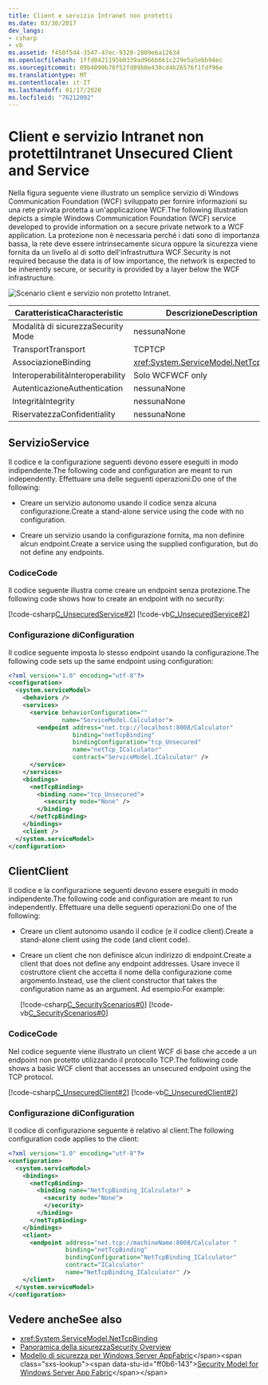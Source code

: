 ```yaml
---
title: Client e servizio Intranet non protetti
ms.date: 03/30/2017
dev_langs:
- csharp
- vb
ms.assetid: f450f5d4-3547-47ec-9320-2809e6a12634
ms.openlocfilehash: 1ffd0421195b0339ad966b661c229e5a5ebb94ec
ms.sourcegitcommit: 09b4090b78f52fd09b0e430cd4b26576f1fdf96e
ms.translationtype: MT
ms.contentlocale: it-IT
ms.lasthandoff: 01/17/2020
ms.locfileid: "76212092"
---
```

# <a name="intranet-unsecured-client-and-service"></a><span data-ttu-id="ff0b6-102">Client e servizio Intranet non protetti</span><span class="sxs-lookup"><span data-stu-id="ff0b6-102">Intranet Unsecured Client and Service</span></span>
<span data-ttu-id="ff0b6-103">Nella figura seguente viene illustrato un semplice servizio di Windows Communication Foundation (WCF) sviluppato per fornire informazioni su una rete privata protetta a un'applicazione WCF.</span><span class="sxs-lookup"><span data-stu-id="ff0b6-103">The following illustration depicts a simple Windows Communication Foundation (WCF) service developed to provide information on a secure private network to a WCF application.</span></span> <span data-ttu-id="ff0b6-104">La protezione non è necessaria perché i dati sono di importanza bassa, la rete deve essere intrinsecamente sicura oppure la sicurezza viene fornita da un livello al di sotto dell'infrastruttura WCF.</span><span class="sxs-lookup"><span data-stu-id="ff0b6-104">Security is not required because the data is of low importance, the network is expected to be inherently secure, or security is provided by a layer below the WCF infrastructure.</span></span>  
  
 ![Scenario client e servizio non protetto Intranet.](./media/intranet-unsecured-client-and-service/unsecured-web-client-service.gif)  
  
|<span data-ttu-id="ff0b6-106">Caratteristica</span><span class="sxs-lookup"><span data-stu-id="ff0b6-106">Characteristic</span></span>|<span data-ttu-id="ff0b6-107">Descrizione</span><span class="sxs-lookup"><span data-stu-id="ff0b6-107">Description</span></span>|  
|--------------------|-----------------|  
|<span data-ttu-id="ff0b6-108">Modalità di sicurezza</span><span class="sxs-lookup"><span data-stu-id="ff0b6-108">Security Mode</span></span>|<span data-ttu-id="ff0b6-109">nessuna</span><span class="sxs-lookup"><span data-stu-id="ff0b6-109">None</span></span>|  
|<span data-ttu-id="ff0b6-110">Transport</span><span class="sxs-lookup"><span data-stu-id="ff0b6-110">Transport</span></span>|<span data-ttu-id="ff0b6-111">TCP</span><span class="sxs-lookup"><span data-stu-id="ff0b6-111">TCP</span></span>|  
|<span data-ttu-id="ff0b6-112">Associazione</span><span class="sxs-lookup"><span data-stu-id="ff0b6-112">Binding</span></span>|<xref:System.ServiceModel.NetTcpBinding>|  
|<span data-ttu-id="ff0b6-113">Interoperabilità</span><span class="sxs-lookup"><span data-stu-id="ff0b6-113">Interoperability</span></span>|<span data-ttu-id="ff0b6-114">Solo WCF</span><span class="sxs-lookup"><span data-stu-id="ff0b6-114">WCF only</span></span>|  
|<span data-ttu-id="ff0b6-115">Autenticazione</span><span class="sxs-lookup"><span data-stu-id="ff0b6-115">Authentication</span></span>|<span data-ttu-id="ff0b6-116">nessuna</span><span class="sxs-lookup"><span data-stu-id="ff0b6-116">None</span></span>|  
|<span data-ttu-id="ff0b6-117">Integrità</span><span class="sxs-lookup"><span data-stu-id="ff0b6-117">Integrity</span></span>|<span data-ttu-id="ff0b6-118">nessuna</span><span class="sxs-lookup"><span data-stu-id="ff0b6-118">None</span></span>|  
|<span data-ttu-id="ff0b6-119">Riservatezza</span><span class="sxs-lookup"><span data-stu-id="ff0b6-119">Confidentiality</span></span>|<span data-ttu-id="ff0b6-120">nessuna</span><span class="sxs-lookup"><span data-stu-id="ff0b6-120">None</span></span>|  
  
## <a name="service"></a><span data-ttu-id="ff0b6-121">Servizio</span><span class="sxs-lookup"><span data-stu-id="ff0b6-121">Service</span></span>  
 <span data-ttu-id="ff0b6-122">Il codice e la configurazione seguenti devono essere eseguiti in modo indipendente.</span><span class="sxs-lookup"><span data-stu-id="ff0b6-122">The following code and configuration are meant to run independently.</span></span> <span data-ttu-id="ff0b6-123">Effettuare una delle seguenti operazioni:</span><span class="sxs-lookup"><span data-stu-id="ff0b6-123">Do one of the following:</span></span>  
  
- <span data-ttu-id="ff0b6-124">Creare un servizio autonomo usando il codice senza alcuna configurazione.</span><span class="sxs-lookup"><span data-stu-id="ff0b6-124">Create a stand-alone service using the code with no configuration.</span></span>  
  
- <span data-ttu-id="ff0b6-125">Creare un servizio usando la configurazione fornita, ma non definire alcun endpoint.</span><span class="sxs-lookup"><span data-stu-id="ff0b6-125">Create a service using the supplied configuration, but do not define any endpoints.</span></span>  
  
### <a name="code"></a><span data-ttu-id="ff0b6-126">Codice</span><span class="sxs-lookup"><span data-stu-id="ff0b6-126">Code</span></span>  
 <span data-ttu-id="ff0b6-127">Il codice seguente illustra come creare un endpoint senza protezione.</span><span class="sxs-lookup"><span data-stu-id="ff0b6-127">The following code shows how to create an endpoint with no security:</span></span>  
  
 [!code-csharp[C_UnsecuredService#2](../../../../samples/snippets/csharp/VS_Snippets_CFX/c_unsecuredservice/cs/source.cs#2)]
 [!code-vb[C_UnsecuredService#2](../../../../samples/snippets/visualbasic/VS_Snippets_CFX/c_unsecuredservice/vb/source.vb#2)]  
  
### <a name="configuration"></a><span data-ttu-id="ff0b6-128">Configurazione di</span><span class="sxs-lookup"><span data-stu-id="ff0b6-128">Configuration</span></span>  
 <span data-ttu-id="ff0b6-129">Il codice seguente imposta lo stesso endpoint usando la configurazione.</span><span class="sxs-lookup"><span data-stu-id="ff0b6-129">The following code sets up the same endpoint using configuration:</span></span>  
  
```xml  
<?xml version="1.0" encoding="utf-8"?>  
<configuration>  
  <system.serviceModel>  
    <behaviors />  
    <services>  
      <service behaviorConfiguration=""   
               name="ServiceModel.Calculator">  
        <endpoint address="net.tcp://localhost:8008/Calculator"   
                  binding="netTcpBinding"  
                  bindingConfiguration="tcp_Unsecured"   
                  name="netTcp_ICalculator"  
                  contract="ServiceModel.ICalculator" />  
      </service>  
    </services>  
    <bindings>  
      <netTcpBinding>  
        <binding name="tcp_Unsecured">  
          <security mode="None" />  
        </binding>  
      </netTcpBinding>  
    </bindings>  
    <client />  
  </system.serviceModel>  
</configuration>  
```  
  
## <a name="client"></a><span data-ttu-id="ff0b6-130">Client</span><span class="sxs-lookup"><span data-stu-id="ff0b6-130">Client</span></span>  
 <span data-ttu-id="ff0b6-131">Il codice e la configurazione seguenti devono essere eseguiti in modo indipendente.</span><span class="sxs-lookup"><span data-stu-id="ff0b6-131">The following code and configuration are meant to run independently.</span></span> <span data-ttu-id="ff0b6-132">Effettuare una delle seguenti operazioni:</span><span class="sxs-lookup"><span data-stu-id="ff0b6-132">Do one of the following:</span></span>  
  
- <span data-ttu-id="ff0b6-133">Creare un client autonomo usando il codice (e il codice client).</span><span class="sxs-lookup"><span data-stu-id="ff0b6-133">Create a stand-alone client using the code (and client code).</span></span>  
  
- <span data-ttu-id="ff0b6-134">Creare un client che non definisce alcun indirizzo di endpoint.</span><span class="sxs-lookup"><span data-stu-id="ff0b6-134">Create a client that does not define any endpoint addresses.</span></span> <span data-ttu-id="ff0b6-135">Usare invece il costruttore client che accetta il nome della configurazione come argomento.</span><span class="sxs-lookup"><span data-stu-id="ff0b6-135">Instead, use the client constructor that takes the configuration name as an argument.</span></span> <span data-ttu-id="ff0b6-136">Ad esempio:</span><span class="sxs-lookup"><span data-stu-id="ff0b6-136">For example:</span></span>  
  
     [!code-csharp[C_SecurityScenarios#0](../../../../samples/snippets/csharp/VS_Snippets_CFX/c_securityscenarios/cs/source.cs#0)]
     [!code-vb[C_SecurityScenarios#0](../../../../samples/snippets/visualbasic/VS_Snippets_CFX/c_securityscenarios/vb/source.vb#0)]  
  
### <a name="code"></a><span data-ttu-id="ff0b6-137">Codice</span><span class="sxs-lookup"><span data-stu-id="ff0b6-137">Code</span></span>  
 <span data-ttu-id="ff0b6-138">Nel codice seguente viene illustrato un client WCF di base che accede a un endpoint non protetto utilizzando il protocollo TCP.</span><span class="sxs-lookup"><span data-stu-id="ff0b6-138">The following code shows a basic WCF client that accesses an unsecured endpoint using the TCP protocol.</span></span>  
  
 [!code-csharp[C_UnsecuredClient#2](../../../../samples/snippets/csharp/VS_Snippets_CFX/c_unsecuredclient/cs/source.cs#2)]
 [!code-vb[C_UnsecuredClient#2](../../../../samples/snippets/visualbasic/VS_Snippets_CFX/c_unsecuredclient/vb/source.vb#2)]  
  
### <a name="configuration"></a><span data-ttu-id="ff0b6-139">Configurazione di</span><span class="sxs-lookup"><span data-stu-id="ff0b6-139">Configuration</span></span>  
 <span data-ttu-id="ff0b6-140">Il codice di configurazione seguente è relativo al client:</span><span class="sxs-lookup"><span data-stu-id="ff0b6-140">The following configuration code applies to the client:</span></span>  
  
```xml  
<?xml version="1.0" encoding="utf-8"?>  
<configuration>  
  <system.serviceModel>  
    <bindings>  
      <netTcpBinding>  
        <binding name="NetTcpBinding_ICalculator" >  
          <security mode="None">  
          </security>  
        </binding>  
      </netTcpBinding>  
    </bindings>  
    <client>  
      <endpoint address="net.tcp://machineName:8008/Calculator "  
                binding="netTcpBinding"   
                bindingConfiguration="NetTcpBinding_ICalculator"  
                contract="ICalculator"   
                name="NetTcpBinding_ICalculator" />  
    </client>  
  </system.serviceModel>  
</configuration>  
```  
  
## <a name="see-also"></a><span data-ttu-id="ff0b6-141">Vedere anche</span><span class="sxs-lookup"><span data-stu-id="ff0b6-141">See also</span></span>

- <xref:System.ServiceModel.NetTcpBinding>
- [<span data-ttu-id="ff0b6-142">Panoramica della sicurezza</span><span class="sxs-lookup"><span data-stu-id="ff0b6-142">Security Overview</span></span>](../../../../docs/framework/wcf/feature-details/security-overview.md)
- <span data-ttu-id="ff0b6-143">[Modello di sicurezza per Windows Server AppFabric](https://docs.microsoft.com/previous-versions/appfabric/ee677202(v=azure.10))</span><span class="sxs-lookup"><span data-stu-id="ff0b6-143">[Security Model for Windows Server App Fabric](https://docs.microsoft.com/previous-versions/appfabric/ee677202(v=azure.10))</span></span>
